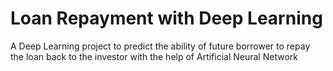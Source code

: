 # Loan Repayment with Deep Learning
 A Deep Learning project to predict the ability of future borrower to repay the loan back to the investor with the help of Artificial Neural Network
